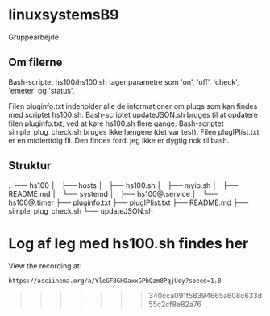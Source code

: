 # linuxsystemsB9
Gruppearbejde

## Om filerne
Bash-scriptet hs100/hs100.sh tager parametre som 'on', 'off', 'check', 'emeter' og 'status'.

Filen pluginfo.txt indeholder alle de informationer om plugs som kan findes med scriptet hs100.sh.
Bash-scriptet updateJSON.sh bruges til at opdatere filen pluginfo.txt, ved at køre hs100.sh flere gange.
Bash-scriptet simple_plug_check.sh bruges ikke længere (det var test).
Filen plugIPlist.txt er en midlertidig fil. Den findes fordi jeg ikke er dygtig nok til bash.

## Struktur
.
├── hs100
│   ├── hosts
│   ├── hs100.sh
│   ├── myip.sh
│   ├── README.md
│   └── systemd
│       ├── hs100@.service
│       └── hs100@.timer
├── pluginfo.txt
├── plugIPlist.txt
├── README.md
├── simple_plug_check.sh
└── updateJSON.sh

# Log af leg med hs100.sh findes her
View the recording at:

    https://asciinema.org/a/YleGF8GHOaxxGPhQzm8PqjUoy?speed=1.8

>>>>>>> 340cca091f58394665a608c633d55c2cf8e82a76
